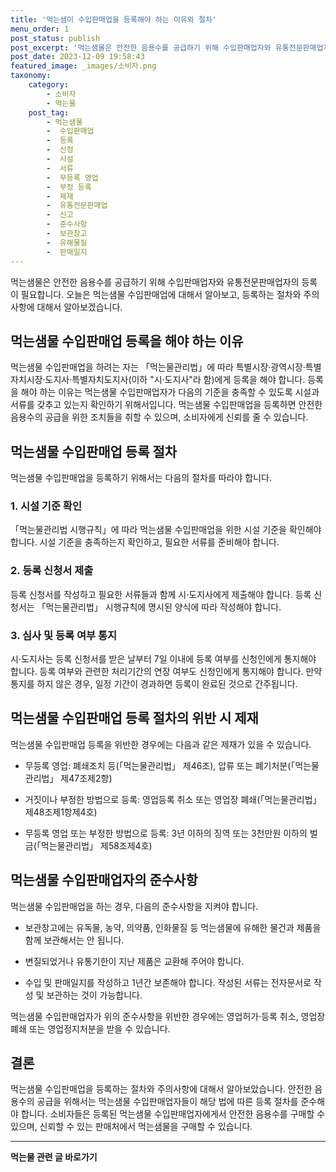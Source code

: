 ```yaml
---
title: '먹는샘이 수입판매업을 등록해야 하는 이유와 절차'
menu_order: 1
post_status: publish
post_excerpt: '먹는샘물은 안전한 음용수를 공급하기 위해 수입판매업자와 유통전문판매업자의 등록이 필요합니다. 오늘은 먹는샘물 수입판매업에 대해서 알아보고, 등록하는 절차와 주의사항에 대해서 알아보겠습니다.'
post_date: 2023-12-09 19:58:43
featured_image: _images/소비자.png
taxonomy:
    category:
        - 소비자
        - 먹는물
    post_tag:
        - 먹는샘물
        -  수입판매업
        -  등록
        -  신청
        -  시설
        -  서류
        -  무등록 영업
        -  부정 등록
        -  제재
        -  유통전문판매업
        -  신고
        -  준수사항
        -  보관창고
        -  유해물질
        -  판매일지
---
```




먹는샘물은 안전한 음용수를 공급하기 위해 수입판매업자와 유통전문판매업자의 등록이 필요합니다. 오늘은 먹는샘물 수입판매업에 대해서 알아보고, 등록하는 절차와 주의사항에 대해서 알아보겠습니다.

## 먹는샘물 수입판매업 등록을 해야 하는 이유

먹는샘물 수입판매업을 하려는 자는 「먹는물관리법」에 따라 특별시장·광역시장·특별자치시장·도지사·특별자치도지사(이하 "시·도지사"라 함)에게 등록을 해야 합니다. 등록을 해야 하는 이유는 먹는샘물 수입판매업자가 다음의 기준을 충족할 수 있도록 시설과 서류를 갖추고 있는지 확인하기 위해서입니다. 먹는샘물 수입판매업을 등록하면 안전한 음용수의 공급을 위한 조치들을 취할 수 있으며, 소비자에게 신뢰를 줄 수 있습니다.

## 먹는샘물 수입판매업 등록 절차

먹는샘물 수입판매업을 등록하기 위해서는 다음의 절차를 따라야 합니다.

### 1. 시설 기준 확인

「먹는물관리법 시행규칙」에 따라 먹는샘물 수입판매업을 위한 시설 기준을 확인해야 합니다. 시설 기준을 충족하는지 확인하고, 필요한 서류를 준비해야 합니다.

### 2. 등록 신청서 제출

등록 신청서를 작성하고 필요한 서류들과 함께 시·도지사에게 제출해야 합니다. 등록 신청서는 「먹는물관리법」 시행규칙에 명시된 양식에 따라 작성해야 합니다.

### 3. 심사 및 등록 여부 통지

시·도지사는 등록 신청서를 받은 날부터 7일 이내에 등록 여부를 신청인에게 통지해야 합니다. 등록 여부와 관련한 처리기간의 연장 여부도 신청인에게 통지해야 합니다. 만약 통지를 하지 않은 경우, 일정 기간이 경과하면 등록이 완료된 것으로 간주됩니다.

## 먹는샘물 수입판매업 등록 절차의 위반 시 제재

먹는샘물 수입판매업 등록을 위반한 경우에는 다음과 같은 제재가 있을 수 있습니다.

- 무등록 영업: 폐쇄조치 등(「먹는물관리법」 제46조), 압류 또는 폐기처분(「먹는물관리법」 제47조제2항)

- 거짓이나 부정한 방법으로 등록: 영업등록 취소 또는 영업장 폐쇄(「먹는물관리법」 제48조제1항제4호)

- 무등록 영업 또는 부정한 방법으로 등록: 3년 이하의 징역 또는 3천만원 이하의 벌금(「먹는물관리법」 제58조제4호)

## 먹는샘물 수입판매업자의 준수사항

먹는샘물 수입판매업을 하는 경우, 다음의 준수사항을 지켜야 합니다.

- 보관창고에는 유독물, 농약, 의약품, 인화물질 등 먹는샘물에 유해한 물건과 제품을 함께 보관해서는 안 됩니다.

- 변질되었거나 유통기한이 지난 제품은 교환해 주어야 합니다.

- 수입 및 판매일지를 작성하고 1년간 보존해야 합니다. 작성된 서류는 전자문서로 작성 및 보관하는 것이 가능합니다.

먹는샘물 수입판매업자가 위의 준수사항을 위반한 경우에는 영업허가·등록 취소, 영업장 폐쇄 또는 영업정지처분을 받을 수 있습니다.

## 결론

먹는샘물 수입판매업을 등록하는 절차와 주의사항에 대해서 알아보았습니다. 안전한 음용수의 공급을 위해서는 먹는샘물 수입판매업자들이 해당 법에 따른 등록 절차를 준수해야 합니다. 소비자들은 등록된 먹는샘물 수입판매업자에게서 안전한 음용수를 구매할 수 있으며, 신뢰할 수 있는 판매처에서 먹는샘물을 구매할 수 있습니다. 
<!-- wp:separator -->
<hr class="wp-block-separator has-alpha-channel-opacity"/>
<!-- /wp:separator -->

<!-- wp:group {"backgroundColor":"base","layout":{"type":"constrained"}} -->
<div class="wp-block-group has-base-background-color has-background"><!-- wp:paragraph {"align":"center","fontSize":"medium"} -->
<p class="has-text-align-center has-large-font-size"><strong>먹는물 관련 글 바로가기</strong></p>
<!-- /wp:paragraph -->


<!-- wp:latest-posts
{"categories":[{"id":31331,"count":19,"description":"","link":"https://uknowlaw.com/category/%eb%a8%b9%eb%8a%94%eb%ac%bc/","name":"먹는물","slug":"먹는물","taxonomy":"category","parent":0,"meta":[],"_links":{"self":[{"href":"https://uknowlaw.com/wp-json/wp/v2/categories/31331"}],"collection":[{"href":"https://uknowlaw.com/wp-json/wp/v2/categories"}],"about":[{"href":"https://uknowlaw.com/wp-json/wp/v2/taxonomies/category"}],"wp:post_type":[{"href":"https://uknowlaw.com/wp-json/wp/v2/posts?categories=31331"}],"curies":[{"name":"wp","href":"https://api.w.org/{rel}","templated":true}]}}],"postsToShow":100,"excerptLength":28,"postLayout":"grid","columns":2,"featuredImageAlign":"left","featuredImageSizeSlug":"large","fontSize":"small"} /--></div>
<!-- /wp:group -->